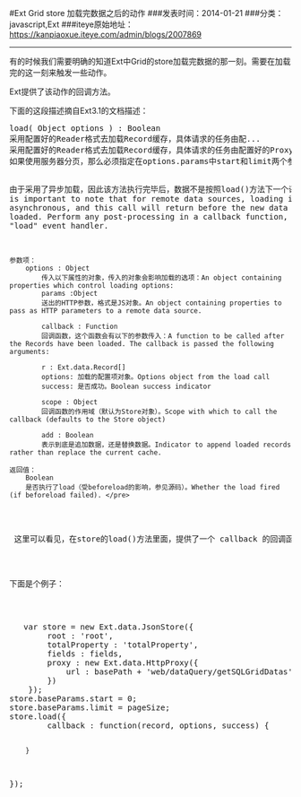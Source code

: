#Ext Grid store 加载完数据之后的动作
###发表时间：2014-01-21
###分类：javascript,Ext
###iteye原始地址：<a href="https://kanpiaoxue.iteye.com/admin/blogs/2007869" target="_blank">https://kanpiaoxue.iteye.com/admin/blogs/2007869</a>

---

<div class="iteye-blog-content-contain" style="font-size: 14px;"> 
 <p>有的时候我们需要明确的知道Ext中Grid的store加载完数据的那一刻。需要在加载完的这一刻来触发一些动作。</p> 
 <p>Ext提供了该动作的回调方法。</p> 
 <p>下面的这段描述摘自Ext3.1的文档描述：</p> 
 <pre name="code" class="js">load( Object options ) : Boolean 
采用配置好的Reader格式去加载Record缓存，具体请求的任务由配... 
采用配置好的Reader格式去加载Record缓存，具体请求的任务由配置好的Proxy对象完成。Loads the Record cache from the configured Proxy using the configured Reader. 
如果使用服务器分页，那么必须指定在options.params中start和limit两个参数。start参数表明了从记录集（dataset）的哪一个位置开始读取，limit是读取多少笔的记录。Proxy负责送出参数。If using remote paging, then the first load call must specify the start and limit properties in the options.params property to establish the initial position within the dataset, and the number of Records to cache on each read from the Proxy.

由于采用了异步加载，因此该方法执行完毕后，数据不是按照load()方法下一个语句的顺序可以获取得到的。应该登记一个回调函数，或者“load”的事件，登记一个处理函数。It is important to note that for remote data sources, loading is asynchronous, and this call will return before the new data has been loaded. Perform any post-processing in a callback function, or in a "load" event handler.

	参数项： 
		options : Object 
			传入以下属性的对象，传入的对象会影响加载的选项：An object containing properties which control loading options: 
			params :Object 
			送出的HTTP参数，格式是JS对象。An object containing properties to pass as HTTP parameters to a remote data source.
			
			callback : Function 
			回调函数，这个函数会有以下的参数传入：A function to be called after the Records have been loaded. The callback is passed the following arguments: 
			
			r : Ext.data.Record[] 
			options: 加载的配置项对象。Options object from the load call 
			success: 是否成功。Boolean success indicator
			
			scope : Object 
			回调函数的作用域（默认为Store对象）。Scope with which to call the callback (defaults to the Store object)
			
			add : Boolean 
			表示到底是追加数据，还是替换数据。Indicator to append loaded records rather than replace the current cache.
	
	返回值： 
		Boolean 
		是否执行了load（受beforeload的影响，参见源码）。Whether the load fired (if beforeload failed). </pre> 
 <p>&nbsp;这里可以看见，在store的load()方法里面，提供了一个&nbsp;callback 的回调函数。</p> 
 <p>下面是个例子：</p> 
 <pre name="code" class="js">	var store = new Ext.data.JsonStore({
		root : 'root',
		totalProperty : 'totalProperty',
		fields : fields,
		proxy : new Ext.data.HttpProxy({
			url : basePath + 'web/dataQuery/getSQLGridDatas'
		})
	});
store.baseParams.start = 0;
store.baseParams.limit = pageSize;
store.load({
		callback : function(record, options, success) {
		
		}
});</pre> 
 <p>&nbsp;</p> 
</div>